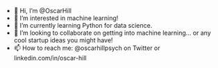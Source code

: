 - 👋 Hi, I’m @OscarHill
- 👀 I’m interested in machine learning!
- 🌱 I’m currently learning Python for data science.
- 💞️ I’m looking to collaborate on getting into machine learning... or any cool startup ideas you might have!
- 📫 How to reach me: @oscarhillpsych on Twitter or linkedin.com/in/oscar-hill
